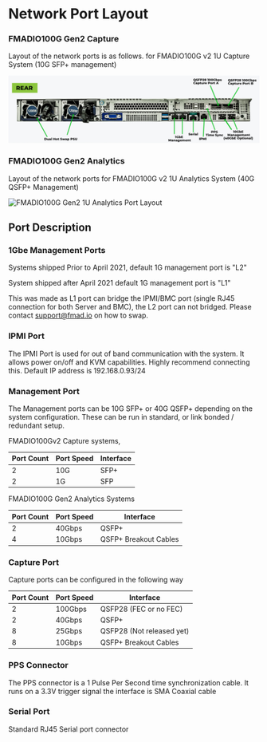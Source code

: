 # Network Port Layout

### FMADIO100G Gen2 Capture&#x20;

Layout of the network ports is as follows. for FMADIO100G v2 1U Capture System (10G SFP+ management)

![FMADIO100G Gen2 1U Capture Port Layout](<.gitbook/assets/image (11) (1).png>)

### FMADIO100G Gen2 Analytics

Layout of the network ports for FMADIO100G v2 1U Analytics System (40G QSFP+ Management)

![FMADIO100G Gen2 1U Analytics Port Layout](.gitbook/assets/20210526\_fmadio100v2-analytics-rear-1-.jpg)

## **Port Description**

### **1Gbe Management Ports**

Systems shipped Prior to April 2021, default 1G management port is "L2"

System shipped after April 2021 default 1G management port is "L1"

This was made as L1 port can bridge the IPMI/BMC port (single RJ45 connection for both Server and BMC), the L2 port can not bridged. Please contact support@fmad.io on how to swap.



### **IPMI Port**

The IPMI Port is used for out of band communication with the system. It allows power on/off and KVM capabilities. Highly recommend connecting this. Default IP address is 192.168.0.93/24

### **Management Port**

The Management ports can be 10G SFP+ or 40G QSFP+ depending on the system configuration. These can be run in standard, or link bonded / redundant setup.

FMADIO100Gv2 Capture systems,&#x20;

| Port Count | Port Speed | Interface                                |
| ---------- | ---------- | ---------------------------------------- |
| 2          | 10G        | SFP+                                     |
| 2          | 1G         | SFP                                      |

FMADIO100G Gen2 Analytics Systems

| Port Count | Port Speed | Interface                |
| ---------- | ---------- | ------------------------ |
| 2          | 40Gbps     | QSFP+                    |
| 4          | 10Gbps     | QSFP+ Breakout Cables    |

### **Capture Port**

Capture ports can be configured in the following way

| Port Count | Port Speed | Interface                 |
| ---------- | ---------- | ------------------------- |
| 2          | 100Gbps    | QSFP28 (FEC or no FEC)    |
| 2          | 40Gbps     | QSFP+                     |
| 8          | 25Gbps     | QSFP28 (Not released yet) |
| 8          | 10Gbps     | QSFP+ Breakout Cables     |

### **PPS Connector**

The PPS connector is a 1 Pulse Per Second time synchronization cable. It runs on a 3.3V trigger signal the interface is SMA Coaxial cable

### **Serial Port**

Standard RJ45 Serial port connector
